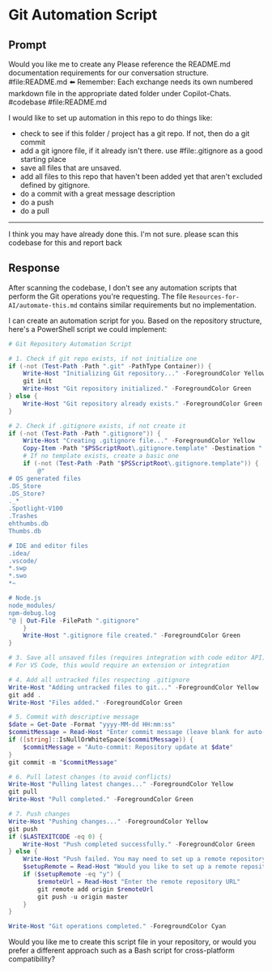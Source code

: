 # Git Automation Script

## Prompt
Would you like me to create any Please reference the README.md documentation requirements for our conversation structure.
#file:README.md ⬅️ Remember: Each exchange needs its own numbered markdown file in the appropriate dated folder under Copilot-Chats. #codebase #file:README.md 

I would like to set up automation in this repo to do things like: 

- check to see if this folder / project has a git repo. If not, then do a git commit
- add a git ignore file, if it already isn't there. use #file:.gitignore as a good starting place
- save all files that are unsaved. 
- add all files to this repo that haven't been added yet that aren't excluded defined by gitignore. 
- do a commit with a great message description
- do a push
- do a pull

-----
I think you may have already done this. I'm not sure. please scan this codebase for this and report back

## Response
After scanning the codebase, I don't see any automation scripts that perform the Git operations you're requesting. The file `Resources-for-AI/automate-this.md` contains similar requirements but no implementation.

I can create an automation script for you. Based on the repository structure, here's a PowerShell script we could implement:

```powershell
# Git Repository Automation Script

# 1. Check if git repo exists, if not initialize one
if (-not (Test-Path -Path ".git" -PathType Container)) {
    Write-Host "Initializing Git repository..." -ForegroundColor Yellow
    git init
    Write-Host "Git repository initialized." -ForegroundColor Green
} else {
    Write-Host "Git repository already exists." -ForegroundColor Green
}

# 2. Check if .gitignore exists, if not create it
if (-not (Test-Path -Path ".gitignore")) {
    Write-Host "Creating .gitignore file..." -ForegroundColor Yellow
    Copy-Item -Path "$PSScriptRoot\.gitignore.template" -Destination ".gitignore"
    # If no template exists, create a basic one
    if (-not (Test-Path -Path "$PSScriptRoot\.gitignore.template")) {
        @"
# OS generated files
.DS_Store
.DS_Store?
._*
.Spotlight-V100
.Trashes
ehthumbs.db
Thumbs.db

# IDE and editor files
.idea/
.vscode/
*.swp
*.swo
*~

# Node.js
node_modules/
npm-debug.log
"@ | Out-File -FilePath ".gitignore"
    }
    Write-Host ".gitignore file created." -ForegroundColor Green
}

# 3. Save all unsaved files (requires integration with code editor API)
# For VS Code, this would require an extension or integration

# 4. Add all untracked files respecting .gitignore
Write-Host "Adding untracked files to git..." -ForegroundColor Yellow
git add .
Write-Host "Files added." -ForegroundColor Green

# 5. Commit with descriptive message
$date = Get-Date -Format "yyyy-MM-dd HH:mm:ss"
$commitMessage = Read-Host "Enter commit message (leave blank for auto-generated message)"
if ([string]::IsNullOrWhiteSpace($commitMessage)) {
    $commitMessage = "Auto-commit: Repository update at $date"
}
git commit -m "$commitMessage"

# 6. Pull latest changes (to avoid conflicts)
Write-Host "Pulling latest changes..." -ForegroundColor Yellow
git pull
Write-Host "Pull completed." -ForegroundColor Green

# 7. Push changes
Write-Host "Pushing changes..." -ForegroundColor Yellow
git push
if ($LASTEXITCODE -eq 0) {
    Write-Host "Push completed successfully." -ForegroundColor Green
} else {
    Write-Host "Push failed. You may need to set up a remote repository first." -ForegroundColor Red
    $setupRemote = Read-Host "Would you like to set up a remote repository now? (y/n)"
    if ($setupRemote -eq "y") {
        $remoteUrl = Read-Host "Enter the remote repository URL"
        git remote add origin $remoteUrl
        git push -u origin master
    }
}

Write-Host "Git operations completed." -ForegroundColor Cyan
```

Would you like me to create this script file in your repository, or would you prefer a different approach such as a Bash script for cross-platform compatibility?
